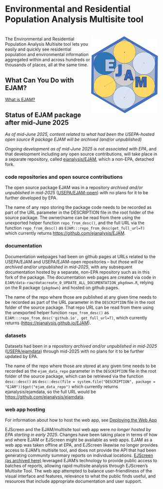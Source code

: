 Environmental and Residential Population Analysis Multisite tool
================

# <img src="man/figures/logo659.png" align="right" width="220px"/>

<!-- README.md is generated from README.Rmd. Please edit Rmd not md  -->

<!-- badges: start -->

<!-- or we could comment out the badge 
&#10;[![Lifecycle: experimental](https://img.shields.io/badge/lifecycle-experimental-orange.svg)](https://lifecycle.r-lib.org/articles/stages.html#experimental)
 -->

<!-- badges: end -->

The Environmental and Residential Population Analysis Multisite tool
lets you easily and quickly see residential population and environmental
information aggregated within and across hundreds or thousands of
places, all at the same time.

## What Can You Do with EJAM?

[What is
EJAM?](https://ejanalysis.github.io/EJAM/articles/0_whatis.html)

## Status of EJAM package after mid-June 2025

*As of mid-June 2025, content related to what had been the USEPA-hosted
open source R package EJAM will be archived (and/or unpublished)*

*Ongoing development as of mid-June 2025 is not associated with EPA*,
and that development including any open source contributions, will take
place in a separate repository, called
[ejanalysis/EJAM](https://github.com/ejanalysis/EJAM), which a non-EPA,
detached fork.

### code repositories and open source contributions

The open source package EJAM was in a repository *archived and/or
unpublished in mid-2025*
([USEPA/EJAM-open](https://github.com/USEPA/EJAM-open)) with no plans
for it to be further developed by EPA.

The name of any repo storing the package code needs to be recorded as
part of the URL parameter in the DESCRIPTION file in the root folder of
the source package. The owner/name can be read from there using the
unexported helper function `repo_from_desc()`, and the full URL via the
function `repo_from_desc()` as `EJAM:::repo_from_desc(get_full_url=T)`
which currently returns <https://github.com/ejanalysis/EJAM>.

### documentation

Documentation webpages had been on github pages at URLs related to the
USEPA/EJAM and USEPA/EJAM-open repositories – but *those will be
archived and/or unpublished in mid-2025*, with any subsequent
documentation hosted by a separate, non-EPA repository such as in this
fork of the package. The documentation web pages are created via code in
`EJAM/data-raw/datacreate_0_UPDATE_ALL_DOCUMENTATION_pkgdown.R`, relying
on the R package `{pkgdown}` and hosted on github pages.

The name of the repo where those are published at any given time needs
to be recorded as part of the URL parameter in the `DESCRIPTION` file in
the root folder of the source package. That repo URL can be read from
there using the unexported helper function `repo_from_desc()` as
`EJAM:::repo_from_desc('github.io', get_full_url=T)`, which currently
returns (<https://ejanalysis.github.io/EJAM>).

### datasets

Datasets had been in a repository *archived and/or unpublished in
mid-2025* ([USEPA/ejamdata](https://github.com/USEPA/ejamdata)) through
mid-2025 with no plans for it to be further updated by EPA.

The name of the repo where those are stored at any given time needs to
be recorded as the `ejam_data_repo` parameter in the `DESCRIPTION` file
in the root folder of the source package, which can be retrieved via the
function `desc::desc()` as
`desc::desc(file = system.file("DESCRIPTION", package = "EJAM"))$get("ejam_data_repo")`
which currently returns ejanalysis/ejamdata, so the full URL would be
<https://github.com/ejanalysis/ejamdata>.

### web app hosting

For information about how to host the web app, see [Deploying the Web
App](https://ejanalysis.github.io/EJAM/articles/dev-deploy-app.html)

EJScreen and the EJAM/multisite tool web app were *no longer hosted by
EPA starting in early 2025*. Changes have been taking place in terms of
how and where EJAM or EJScreen might be available as web apps. EJAM as a
web app was taken offline at EPA, and EJScreen likewise no longer
provides access to EJAM’s multisite tool, and does not provide the API
that had been generating community summary reports on individual
locations. <a
href="https://web.archive.org/web/20250118193121/https://www.epa.gov/ejscreen"
class="uri" target="_blank" rel="noreferrer noopener"
title="https://www.epa.gov/ejscreen">EJScreen (as archived here)</a>
leveraged EJAM’s technology to provide public access to batches of
reports, allowing rapid multisite analysis through EJScreen’s Multisite
Tool. The web app attempted to balance user-friendliness of the visual
interface and features, relevance to what the public finds useful, and
resources that include appropriate documentation and user support.
